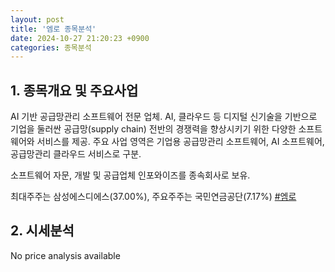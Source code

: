 ```yaml
---
layout: post
title: '엠로 종목분석'
date: 2024-10-27 21:20:23 +0900
categories: 종목분석
---
```


## 1. 종목개요 및 주요사업

AI 기반 공급망관리 소프트웨어 전문 업체. AI, 클라우드 등 디지털 신기술을 기반으로 기업을 둘러싼 공급망(supply chain) 전반의 경쟁력을 향상시키기 위한 다양한 소프트웨어와 서비스를 제공. 주요 사업 영역은 기업용 공급망관리 소프트웨어, AI 소프트웨어, 공급망관리 클라우드 서비스로 구분.

소프트웨어 자문, 개발 및 공급업체 인포와이즈를 종속회사로 보유.

최대주주는 삼성에스디에스(37.00%), 주요주주는 국민연금공단(7.17%)
[#엠로](#)

## 2. 시세분석

No price analysis available
